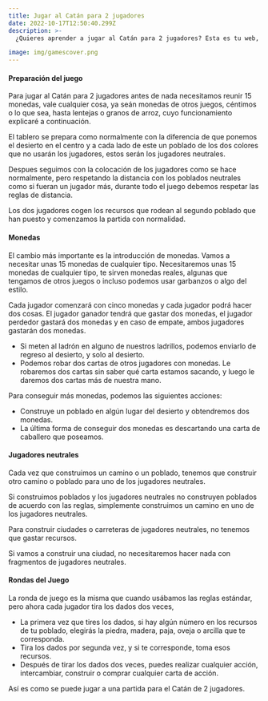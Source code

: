 ```yaml
---
title: Jugar al Catán para 2 jugadores
date: 2022-10-17T12:50:40.299Z
description: >-
  ¿Quieres aprender a jugar al Catán para 2 jugadores? Esta es tu web, vamos a explicarte de forma sencilla Catán para 2 jugadores.

image: img/gamescover.png
---
```

#### Preparación del juego
Para jugar al Catán para 2 jugadores antes de nada necesitamos reunir 15 monedas, vale cualquier cosa, ya seán monedas de otros juegos, céntimos o lo que sea, hasta lentejas o granos de arroz, cuyo funcionamiento explicaré a continuación.

El tablero se prepara como normalmente con la diferencia de que ponemos el desierto en el centro y a cada lado de este un poblado de los dos colores que no usarán los jugadores, estos serán los jugadores neutrales.

Despues seguimos con la colocación de los jugadores como se hace normalmente, pero respetando la distancia con los poblados neutrales como si fueran un jugador más, durante todo el juego debemos respetar las reglas de distancia.

Los dos jugadores cogen los recursos que rodean al segundo poblado que han puesto y comenzamos la partida con normalidad.

#### Monedas

El cambio más importante es la introducción de monedas. Vamos a necesitar unas 15 monedas de cualquier tipo. Necesitaremos unas 15 monedas de cualquier tipo, te sirven monedas reales, algunas que tengamos de otros juegos o incluso podemos usar garbanzos o algo del estilo.

Cada jugador comenzará con cinco monedas y cada jugador podrá hacer dos cosas. El jugador ganador tendrá que gastar dos monedas, el jugador perdedor gastará dos monedas y en caso de empate, ambos jugadores gastarán dos monedas.

* Si meten al ladrón en alguno de nuestros ladrillos, podemos enviarlo de regreso al desierto, y solo al desierto.
* Podemos robar dos cartas de otros jugadores con monedas. Le robaremos dos cartas sin saber qué carta estamos sacando, y luego le daremos dos cartas más de nuestra mano.

Para conseguir más monedas, podemos las siguientes acciones:

* Construye un poblado en algún lugar del desierto y obtendremos dos monedas.
* La última forma de conseguir dos monedas es descartando una carta de caballero que poseamos.
#### Jugadores neutrales

Cada vez que construimos un camino o un poblado, tenemos que construir otro camino o poblado para uno de los jugadores neutrales.

Si construimos poblados y los jugadores neutrales no construyen poblados de acuerdo con las reglas, simplemente construimos un camino en uno de los jugadores neutrales.

Para construir ciudades o carreteras de jugadores neutrales, no tenemos que gastar recursos.

Si vamos a construir una ciudad, no necesitaremos hacer nada con fragmentos de jugadores neutrales.
#### Rondas del Juego

La ronda de juego es la misma que cuando usábamos las reglas estándar, pero ahora cada jugador tira los dados dos veces,

* La primera vez que tires los dados, si hay algún número en los recursos de tu poblado, elegirás la piedra, madera, paja, oveja o arcilla que te corresponda.
* Tira los dados por segunda vez, y si te corresponde, toma esos recursos.
* Después de tirar los dados dos veces, puedes realizar cualquier acción, intercambiar, construir o comprar cualquier carta de acción.

Así es como se puede jugar a una partida para el Catán de 2 jugadores.
